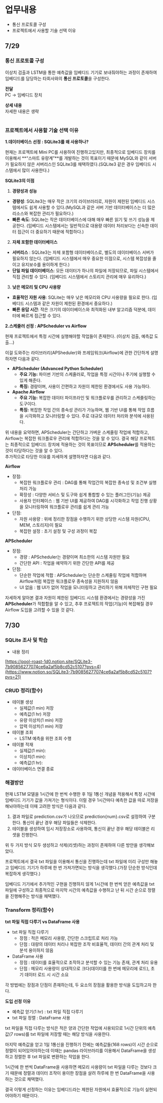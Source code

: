 # 업무내용

- 통신 프로토콜 구성
- 프로젝트에서 사용할 기술 선택 이유

## 7/29

### 통신 프로토콜 구성

이상치 검출과 LSTM을 통한 예측값을 임베디드 기기로 보내줘야하는 과정이 존재하여 임베디드를 담당하는 타회사와의 **통신 프로토콜**을 구성한다.

**전달**  
PC → 임베디드 장치

**상세 내용**  
자세한 내용은 생략
<br/></br>
### 프로젝트에서 사용할 기술 선택 이유

**1.데이터베이스 선정 : SQLite3를 왜 사용하나?**

현재는 프로젝트에 Mini PC를 사용하여 진행하고있지만, 최종적으로 임베디드 장치를 이용해서 **“스마트 유량계”**를 개발하는 것이 목표이기 때문에 MySQL와 같이 서버가 필요하지 않은 서버리스인 SQLite3를 채택하였다.(SQLite3 같은 경우 임베디드 시스템에서 많이 사용한다.)

**SQLite3의 이점**

1. **경량성과 성능**
- **경량성**: SQLite3는 매우 작은 크기의 라이브러리로, 자원이 제한된 임베디드 시스템에서도 쉽게 사용할 수 
있다.(MySQL과 같은 서버 기반 데이터베이스는 더 많은 리소스와 복잡한 관리가 필요하다.)
- **빠른 속도**: SQLite는 작은 데이터베이스에 대해 매우 빠른 읽기 및 쓰기 성능을 제공한다. 
(임베디드 시스템에서는 일반적으로 대용량 데이터 처리보다는 신속한 데이터 접근이 더 중요하기 때문에 적합하다.)

2. **자체 포함한 데이터베이스**
- **서버리스** : SQLite3는 자체 포함형 데이터베이스로, 별도의 데이터베이스 서버가 필요하지 않는다. 
(임베디드 시스템에서 매우 중요한 이점으로, 시스템 복잡성을 줄이고 유지보수를 용이하게 한다.)
- **단일 파일 데이터베이스**: 모든 데이터가 하나의 파일에 저장되므로, 파일 시스템에서 직접 관리할 수 있다. 
(임베디드 시스템에서 스토리지 관리에 매우 유리하다.)

3. **낮은 메모리 및 CPU 사용량**
- **효율적인 자원 사용**: SQLite는 매우 낮은 메모리와 CPU 사용량을 필요로 한다. 
(임베디드 시스템과 같은 자원이 제한된 환경에서 중요하다.)
- **빠른 응답 시간**: 작은 크기의 데이터베이스와 최적화된 내부 알고리즘 덕분에, 데이터에 빠르게 접근할 수 있다.

**2.스케줄러 선정 : APScheduler vs Airflow**

현재 프로젝트에서 특정 시간에 실행해야할 작업들이 존재한다. (이상치 검출, 예측값 도출…)

이걸 도와주는 라이브러리(APSheduler)와 프레임워크(Airflow)에 관한 간단하게 설명하자면 다음과 같다.

- **APScheduler (Advanced Python Scheduler)**
    - **주요 기능:** 파이썬 기반의 스케줄러로, 작업을 특정 시간이나 주기에 실행할 수 있게 해준다.
    - **특징:** 경량이며, 사용이 간편하고 자원이 제한된 환경에서도 사용 가능하다.
- **Apache Airflow**
    - **주요 기능:** 복잡한 데이터 파이프라인 및 워크플로우를 관리하고 스케줄링하는 도구이다.
    - **특징:** 복잡한 작업 간의 종속성 관리가 가능하며, 웹 기반 UI를 통해 작업 흐름을 시각화하고 모니터링할 수 있다. 주로 대규모 데이터 처리와 분석에 사용된다.

위 내용을 요약하면, APScheduler는 간단하고 가벼운 스케줄링 작업에 적합하고, Airflow는 복잡한 워크플로우 관리에 적합하다는 것을 알 수 있다. 결국 해당 프로젝트는 최종적으로 임베디드 장치에 적용하는 것이 목표이므로 **APScheduler**를 적용하는 것이 타당하다는 것을 알 수 있다.   
추가적으로 타당한 이유를 자세하게 설명하자면 다음과 같다. 

**Airflow**

- 장점:
    - 복잡한 워크플로우 관리 : DAG를 통해 작업간의 복잡한 종속성 및 조건부 실행 처리 가능
    - 확장성 : 다양한 서비스 및 도구와 쉽게 통합할 수 있는 플러그인(기능) 제공
    - 사용자 인터페이스 : 웹 기반 UI를 제공하여 DAG를 시각화하고 작업 진행 상황을 모니터링하여 워크플로우 관리를 쉽게 관리 가능
- 단점:
    - 자원 사용량 : 위에 정리한 장점을 수행하기 위한 상당한 시스템 자원(CPU, MEM, 스토리지)이 필요
    - 복잡한 설정 : 초기 설정 및 구성 과정이 복잡

**APScheduler**

- 장점:
    - 경량 : APScheduler는 경량이며 최소한의 시스템 자원만 필요
    - 간단한 API : 작업을 예약하기 위한 간단한 API를 제공
- 단점:
    - 단순한 작업에 적합 : APScheduler는 단순한 스케줄링 작업에 적합하며 Airflow처럼 복잡한 워크플로우 종속성을 지원하지 않음
    - UI 없음 : 웹 UI가 없어 작업을 모니터링하고 관리하기 위해 자체적인 구현 필요

자세하게 알아본 결과 자원이 제한된 임베디드 시스템 환경에서는 경량성을 가진 **APScheduler**가 적합함을 알 수 있고, 추후 프로젝트의 작업(기능)이 복잡해질 경우 Airflow 도입을 고려할 수 있을 것 같다.

## 7/30

### SQLite 조사 및 학습

- 내용 정리

[https://pool-roast-1d0.notion.site/SQLite3-7b90856277074ce6a2af5b8cd52c5107?pvs=4](https://www.notion.so/SQLite3-7b90856277074ce6a2af5b8cd52c5107?pvs=21)

### CRUD 정리(함수)

- 테이블 생성
    - 실제값(1 min) 저장 
    - 예측값(1 hr) 저장 
    - 유량 이상치(1 min) 저장 
    - 압력 이상치(1 min) 저장
- 테이블 조회
    - LSTM 예측을 위한 조회 수행
- 테이블 적재
    - 실제값(1 min):
    - 이상치(1 min):
    - 예측값(1 hr):
- 데이터베이스 연결 종료

### 해결방안

현재 LSTM 모델을 1시간에 한 번씩 수행한 후 1일 1통신 개념을 적용해서 특정 시간에 임베디드 기기가 값을 가져가는 형식이다. 이럴 경우 1시간마다 예측한 값을 따로 저장을 해놔야하는데 이때 고려한 방식은 다음과 같다.

1. 결과 파일로 prediction.csv가 나오므로 prediction{num}.csv로 설정하여 구분한다. 통신이 끝난 경우 해당 파일들은 삭제한다.
2. 테이블을 생성하여 임시 저장장소로 사용하여, 통신이 끝난 경우 해당 테이블은 리셋을 진행한다. 

위 두 가지 방식 모두 생성하고 삭제(리셋)하는 과정이 존재하여 다른 방안을 생각해보았다.

프로젝트에서 결국 txt 파일을 이용해서 통신을 진행하는데 txt 파일에 미리 구성만 해놓고 임베디드 기기가 하루에 한 번 가져가면되는 방식을 생각했다.(가장 단순한 방식인데 복잡하게 생각했다.)

임베디드 기기에서 추가적인 구현을 진행하지 않게 1시간에 한 번씩 얻은 예측값을 txt 파일에 구성하고 최종적으로 마지막 시간의 예측값을 수행하고 난 뒤 시간 순으로 정렬을 진행해주는 방식을 채택했다. 

### Transform 정리(함수)

**txt 파일 직접 다루기 vs DataFrame 사용**

- txt 파일 직접 다루기
    - 장점 : 적은 메모리 사용량, 간단한 스크립트로 처리 가능
    - 단점 : 대량의 데이터 처리나 복잡한 조작 비효율적, 데이터 간의 관계 처리 및 분석 용이하지 않음
- DataFrame 사용
    - 장점 : 데이터를 효율적으로 조작하고 분석할 수 있는 기능 존재, 관계 처리 유용
    - 단점 : 메모리 사용량이 상대적으로 크다(데이터를 한 번에 메모리에 로드), 초기 데이터 로드 시 시간 
    소요

각 방법에는 장점과 단점이 존재하는데, 두 요소의 장점을 활용한 방식을 도입하고자 한다. 

**도입 선정 이유**

- 예측값 얻기(1 hr) : txt 파일 직접 다루기
- txt 파일 정렬 : DataFrame 사용

txt 파일을 직접 다루는 방식은 적은 양과 간단한 작업에 사용되므로 1시간 단위의 예측값(7 rows)를 txt 파일에 저장할 때는 해당 방식을 사용한다. 

마지막 예측값을 얻고 1일 1통신을 진행하기 전에는 예측값들(168 rows)이 시간 순으로 정렬이 되어있어야하는데 이때는 pandas 라이브러리를 이용해서 DataFrame을 생성하고 정렬한 후 txt 파일로 변환하는 작업을 한다.

1시간에 한 번씩 DataFrame을 사용하면 메모리 사용량이 txt 파일을 다루는 것보다 크기 때문에 정렬과 데이터 조작이 용이한 장점을 살려 하루에 한 번 DataFrame을 사용하는 것으로 채택했다. 

결국 이렇게 선정하는 이유는 임베디드라는 제한된 자원에서 효율적으로 기능이 실현되어야하기 때문이다.